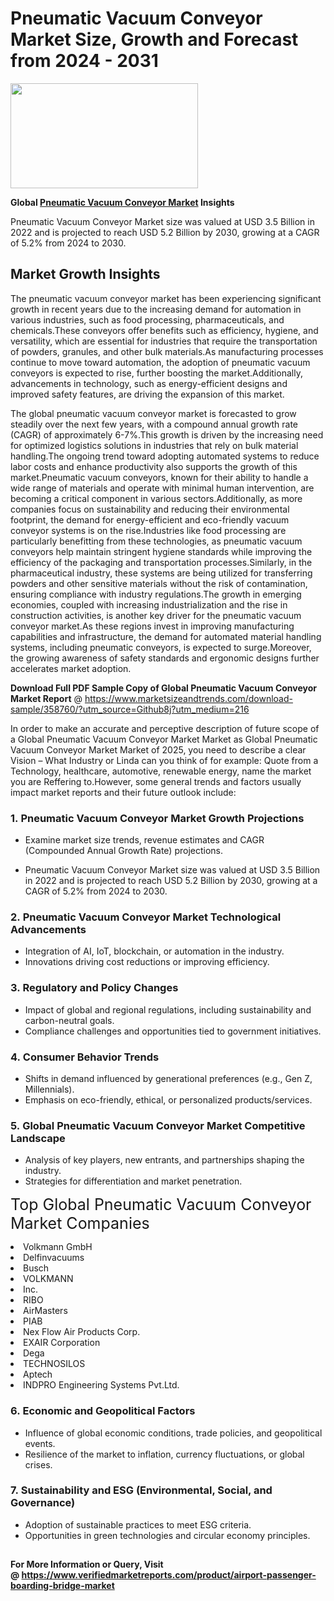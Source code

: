 <H1>Pneumatic Vacuum Conveyor Market Size, Growth and Forecast from 2024 - 2031</H1><img class="aligncenter size-medium wp-image-584254" src="https://thirdeyenews.in/wp-content/uploads/2024/09/Global-Market-Research-300x168.jpeg" alt="" width="300" height="168" /><p><strong>Global&nbsp;<a href="https://www.marketsizeandtrends.com/download-sample/358760/?utm_source=Github8j?utm_medium=216">Pneumatic Vacuum Conveyor Market</a> Insights</strong></p><p>Pneumatic Vacuum Conveyor Market size was valued at USD 3.5 Billion in 2022 and is projected to reach USD 5.2 Billion by 2030, growing at a CAGR of 5.2% from 2024 to 2030.</p><p><h2>Market Growth Insights</h2> <p>The pneumatic vacuum conveyor market has been experiencing significant growth in recent years due to the increasing demand for automation in various industries, such as food processing, pharmaceuticals, and chemicals.These conveyors offer benefits such as efficiency, hygiene, and versatility, which are essential for industries that require the transportation of powders, granules, and other bulk materials.As manufacturing processes continue to move toward automation, the adoption of pneumatic vacuum conveyors is expected to rise, further boosting the market.Additionally, advancements in technology, such as energy-efficient designs and improved safety features, are driving the expansion of this market.</p> <p>The global pneumatic vacuum conveyor market is forecasted to grow steadily over the next few years, with a compound annual growth rate (CAGR) of approximately 6-7%.This growth is driven by the increasing need for optimized logistics solutions in industries that rely on bulk material handling.The ongoing trend toward adopting automated systems to reduce labor costs and enhance productivity also supports the growth of this market.Pneumatic vacuum conveyors, known for their ability to handle a wide range of materials and operate with minimal human intervention, are becoming a critical component in various sectors.Additionally, as more companies focus on sustainability and reducing their environmental footprint, the demand for energy-efficient and eco-friendly vacuum conveyor systems is on the rise.Industries like food processing are particularly benefitting from these technologies, as pneumatic vacuum conveyors help maintain stringent hygiene standards while improving the efficiency of the packaging and transportation processes.Similarly, in the pharmaceutical industry, these systems are being utilized for transferring powders and other sensitive materials without the risk of contamination, ensuring compliance with industry regulations.The growth in emerging economies, coupled with increasing industrialization and the rise in construction activities, is another key driver for the pneumatic vacuum conveyor market.As these regions invest in improving manufacturing capabilities and infrastructure, the demand for automated material handling systems, including pneumatic conveyors, is expected to surge.Moreover, the growing awareness of safety standards and ergonomic designs further accelerates market adoption.<p><span class=""><strong>Download Full PDF Sample Copy of Global Pneumatic Vacuum Conveyor Market Report</strong> @ <a href="https://www.marketsizeandtrends.com/download-sample/358760/?utm_source=Github8j?utm_medium=216" target="_blank">https://www.marketsizeandtrends.com/download-sample/358760/?utm_source=Github8j?utm_medium=216</a></span></p><p>In order to make an accurate and perceptive description of future scope of a Global&nbsp;Pneumatic Vacuum Conveyor Market Market as Global&nbsp;Pneumatic Vacuum Conveyor Market Market of 2025, you need to describe a clear Vision &ndash; What Industry or Linda can you think of for example: Quote from a Technology, healthcare, automotive, renewable energy, name the market you are Reffering to.However, some general trends and factors usually impact market reports and their future outlook include:</p><h3>1.&nbsp;<strong>Pneumatic Vacuum Conveyor Market Growth Projections</strong></h3><ul><li>Examine market size trends, revenue estimates and CAGR (Compounded Annual Growth Rate) projections.</li><li><p>Pneumatic Vacuum Conveyor Market size was valued at USD 3.5 Billion in 2022 and is projected to reach USD 5.2 Billion by 2030, growing at a CAGR of 5.2% from 2024 to 2030.</p></li></ul><h3>2.&nbsp;<strong>Pneumatic Vacuum Conveyor Market Technological Advancements</strong></h3><ul><li>Integration of AI, IoT, blockchain, or automation in the industry.</li><li>Innovations driving cost reductions or improving efficiency.</li></ul><h3>3.&nbsp;<strong>Regulatory and Policy Changes</strong></h3><ul><li>Impact of global and regional regulations, including sustainability and carbon-neutral goals.</li><li>Compliance challenges and opportunities tied to government initiatives.</li></ul><h3>4.&nbsp;<strong>Consumer Behavior Trends</strong></h3><ul><li>Shifts in demand influenced by generational preferences (e.g., Gen Z, Millennials).</li><li>Emphasis on eco-friendly, ethical, or personalized products/services.</li></ul><h3>5.&nbsp;<strong>Global Pneumatic Vacuum Conveyor Market Competitive Landscape</strong></h3><ul><li>Analysis of key players, new entrants, and partnerships shaping the industry.</li><li>Strategies for differentiation and market penetration.</li></ul><p data-pm-slice="1 1 []"><span style="color: inherit; font-family: inherit; font-size: 25px;">Top Global Pneumatic Vacuum Conveyor Market Companies</span></p><div class="" data-test-id=""><p><li>Volkmann GmbH</li><li> Delfinvacuums</li><li> Busch</li><li> VOLKMANN</li><li> Inc.</li><li> RIBO</li><li> AirMasters</li><li> PIAB</li><li> Nex Flow Air Products Corp.</li><li> EXAIR Corporation</li><li> Dega</li><li> TECHNOSILOS</li><li> Aptech</li><li> INDPRO Engineering Systems Pvt.Ltd.</li></p></div><h3>6.&nbsp;<strong>Economic and Geopolitical Factors</strong></h3><ul><li>Influence of global economic conditions, trade policies, and geopolitical events.</li><li>Resilience of the market to inflation, currency fluctuations, or global crises.</li></ul><h3>7.&nbsp;<strong>Sustainability and ESG (Environmental, Social, and Governance)</strong></h3><ul><li>Adoption of sustainable practices to meet ESG criteria.</li><li>Opportunities in green technologies and circular economy principles.</li></ul><h2><strong style="font-size: 14px;">For More Information or Query, Visit @&nbsp;</strong><a style="background-color: #ffffff; font-size: 14px;" href="https://www.marketsizeandtrends.com/report/pneumatic-vacuum-conveyor-market/" target="_blank">https://www.verifiedmarketreports.com/product/airport-passenger-boarding-bridge-market</a></h2>